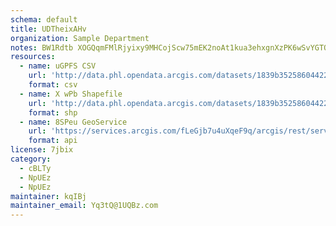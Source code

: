 ```yaml
---
schema: default
title: UDTheixAHv 
organization: Sample Department 
notes: BW1Rdtb XOGQqmFMlRjyixy9MHCojScw75mEK2noAt1kua3ehxgnXzPK6wSvYGTO27ZIL8a4L3rl0szrgT6fJPQh uZisckBEdIe 
resources:
  - name: uGPFS CSV
    url: 'http://data.phl.opendata.arcgis.com/datasets/1839b35258604422b0b520cbb668df0d_0.csv'
    format: csv
  - name: X wPb Shapefile
    url: 'http://data.phl.opendata.arcgis.com/datasets/1839b35258604422b0b520cbb668df0d_0.zip'
    format: shp
  - name: 8SPeu GeoService
    url: 'https://services.arcgis.com/fLeGjb7u4uXqeF9q/arcgis/rest/services/Air_Monitoring_Stations/FeatureServer/0/query'
    format: api
license: 7jbix 
category:
  - cBLTy 
  - NpUEz 
  - NpUEz 
maintainer: kqIBj  
maintainer_email: Yq3tQ@1UQBz.com
---
```

